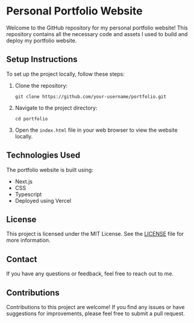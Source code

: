 # Personal Portfolio Website

Welcome to the GitHub repository for my personal portfolio website! This repository contains all the necessary code and assets I used to build and deploy my portfolio website.

## Setup Instructions

To set up the project locally, follow these steps:

1. Clone the repository:

   ```
   git clone https://github.com/your-username/portfolio.git
   ```

2. Navigate to the project directory:

   ```
   cd portfolio
   ```

3. Open the `index.html` file in your web browser to view the website locally.

## Technologies Used

The portfolio website is built using:

- Next.js
- CSS
- Typescript
- Deployed using Vercel

## License

This project is licensed under the MIT License. See the [LICENSE](LICENSE) file for more information.

## Contact

If you have any questions or feedback, feel free to reach out to me.

## Contributions

Contributions to this project are welcome! If you find any issues or have suggestions for improvements, please feel free to submit a pull request.
